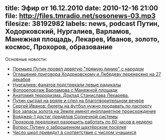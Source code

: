 title: Эфир от 16.12.2010
date: 2010-12-16 21:00
file: http://files.tmradio.net/sosonews-03.mp3
filesize: 38192982
labels: news, podcast Путин, Ходорковский, Нургалиев, Варламов, Манежная площадь, Лекарев, Иванов, золото, космос, Прохоров, образование
---
Основные новости:

- [Премьер Путин провел девятую "прямую линию" с народом](http://txt.newsru.com/russia/16dec2010/line9.html)
- [Оглашение приговора Ходорковскому и Лебедеву перенесено на 27 декабря](http://txt.newsru.com/russia/15dec2010/court.html)
- [Нургалиев: фанатов подстрекали левые радикалы](http://news2.ru/story/284470/)
- [Фоторепортаж Варламова с Манежной площади](http://zyalt.livejournal.com/330396.html)
- [Анатомия терроризма.  Доклад Станислава Лекарева.](http://www.rus-obr.ru/ru-club/6589)
- [Путин сыграл на рояле и спел на благотворительном вечере](http://www.vesti.ru/videos?vid=310712)
- [Сергей Иванов: билеты на футбол нужно продавать по паспорту](http://sport.rbc.ru/football/article/14/12/2010/315225.shtml)
- [Все запасы золота на Земле имеют инопланетное происхождение](http://www.newsru.co.il/world/12dec2010/bottke_604_print.html)
- [Вояджер-1 достиг пределов Солнечной системы](http://www.utro.ru/articles/2010/12/14/943726.shtml)
- [Прохоров предложил разрешить работать по 60 часов в неделю](http://www.dp.ru/a/2010/11/02/Mihail_Prohorov_predlozhil)
- [Вопрос Путину о заброшенном шахтёрском посёлке](http://properm.ru/news/region/21049/?p=1)
- [Число школ приведут в соответствие с числом учащихся](http://www.nr2.ru/perm/313356.html)
